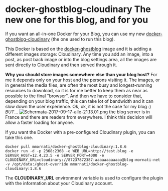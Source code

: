 # docker-ghostblog-cloudinary The new one for this blog, and for you

If you want an all-in-one Docker for your Blog, you can use my new [docker-ghostblog-cloudinary](https://github.com/mmornati/docker-ghostblog-cloudinary) (the one used to run this blog).

This Docker is based on the [docker-ghostblog](https://github.com/mmornati/docker-ghostblog) image and it is adding a different images storage: Cloudinary. Any time you add an image, into a post, as post back image or into the blog settings area, all the images are sent directly to Cloudinary and then served through it.

**Why you should store images somewhere else than your blog host?**
For me it depends only on your host and the persons visiting it. The images, or in general the media files, are often the most busy and longest-running resources to download, so it is for me better to keep them as near as possible to the final "browser". And then we have to consider that, depending on your blog traffic, this can take lot of bandwidth and it can slow down the user experience. 
Ok, ok, it is not the case for my blog :) *BUT*... 
![Schermata-2017-09-17-alle-21.13.01.png](https://res.cloudinary.com/blog-mornati-net/image/upload/q_auto:good/Schermata-2017-09-17-alle-21.13.01.png.png)
the blog server is in France and there are readers from everywhere. I think this decision will allow a faster loading for anyone.

If you want the Docker with a pre-configured Cloudinary plugin, you can take this one.

<pre class="language-bash command-line" data-user="mmornati" data-host="macosx"><code class="language-bash">docker pull mmornati/docker-ghostblog-cloudinary:1.8.6
docker run -d -p 2368:2368 -e WEB_URL=http://test.blog -e SERVER_HOST=12.4.23.5 -e SERVER_PORT=4000 -e CLOUDINARY_URL=cloudinary://87237872387:aaaaaaaaaaaa@blog-mornati-net -v /opt/data:/ghost-override mmornati/docker-ghostblog-cloudinary:1.8.6</code></pre>

The **CLOUDINARY_URL** environment variable is used to configure the plugin with the information about your Cloudinary account.
